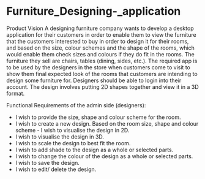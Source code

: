 # Furniture_Designing-_application

Product Vision
A designing furniture company wants to develop a desktop application for their customers in order to
enable them to view the furniture that the customers interested to buy in order to design it for their
rooms, and based on the size, colour schemes and the shape of the rooms, which would enable them
check sizes and colours if they do fit in the rooms. The furniture they sell are chairs, tables (dining,
sides, etc.). The required app is to be used by the designers in the store when customers come to visit
to show them final expected look of the rooms that customers are intending to design some furniture
for. Designers should be able to login into their account. The design involves putting 2D shapes
together and view it in a 3D format.

Functional Requirements of the admin side (designers):
- I wish to provide the size, shape and colour scheme for the room.
- I wish to create a new design. Based on the room size, shape and colour scheme - I wish to
visualise the design in 2D.
- I wish to visualise the design in 3D.
- I wish to scale the design to best fit the room.
- I wish to add shade to the design as a whole or selected parts.
- I wish to change the colour of the design as a whole or selected parts.
- I wish to save the design.
- I wish to edit/ delete the design.
